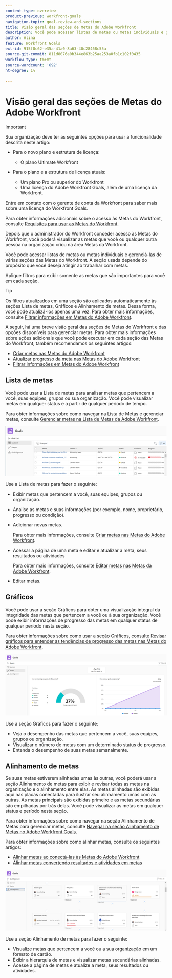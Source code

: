 ```yaml
---
content-type: overview
product-previous: workfront-goals
navigation-topic: goal-review-and-sections
title: Visão geral das seções de Metas do Adobe Workfront
description: Você pode acessar listas de metas ou metas individuais e gerenciá-las de várias seções das Metas do Adobe Workfront. A seção usada depende do propósito que você deseja atingir ao trabalhar com metas.
author: Alina
feature: Workfront Goals
exl-id: 915f8c62-e35a-41a0-8a63-40c28468c55a
source-git-commit: 811d8076a0b344e863b25aa253a0fb1c102f0435
workflow-type: tm+mt
source-wordcount: '692'
ht-degree: 1%

---
```


# Visão geral das seções de Metas do Adobe Workfront

>[!IMPORTANT]
>
>Sua organização deve ter as seguintes opções para usar a funcionalidade descrita neste artigo:
>
>* Para o novo plano e estrutura de licença:
>
>   * O plano Ultimate Workfront
>    
>* Para o plano e a estrutura de licença atuais:
>
>   * Um plano Pro ou superior do Workfront
>   * Uma licença do Adobe Workfront Goals, além de uma licença da Workfront.
>
>Entre em contato com o gerente de conta da Workfront para saber mais sobre uma licença do Workfront Goals.
> 
>Para obter informações adicionais sobre o acesso às Metas do Workfront, consulte [Requisitos para usar as Metas do Workfront](/help/quicksilver/workfront-goals/goal-management/access-needed-for-wf-goals.md).

Depois que o administrador do Workfront conceder acesso às Metas do Workfront, você poderá visualizar as metas que você ou qualquer outra pessoa na organização criou na área Metas da Workfront.

Você pode acessar listas de metas ou metas individuais e gerenciá-las de várias seções das Metas do Workfront. A seção usada depende do propósito que você deseja atingir ao trabalhar com metas.

Aplique filtros para exibir somente as metas que são importantes para você em cada seção.

>[!TIP]
>
>Os filtros atualizados em uma seção são aplicados automaticamente às seções Lista de metas, Gráficos e Alinhamento de metas. Dessa forma, você pode atualizá-los apenas uma vez. Para obter mais informações, consulte [Filtrar informações em Metas do Adobe Workfront](../../workfront-goals/goal-management/filter-information-wf-goals.md).

A seguir, há uma breve visão geral das seções de Metas do Workfront e das opções disponíveis para gerenciar metas. Para obter mais informações sobre ações adicionais que você pode executar em cada seção das Metas do Workfront, também recomendamos os seguintes artigos:

* [Criar metas nas Metas do Adobe Workfront](../../workfront-goals/goal-management/create-goals.md)
* [Atualizar progresso da meta nas Metas do Adobe Workfront](../../workfront-goals/goal-review-and-workfront-goals-sections/check-in-goals.md)
* [Filtrar informações em Metas do Adobe Workfront](../../workfront-goals/goal-management/filter-information-wf-goals.md)


## Lista de metas

Você pode usar a Lista de metas para analisar metas que pertencem a você, suas equipes, grupos ou sua organização. Você pode visualizar metas em qualquer status e a partir de qualquer período de tempo.

Para obter informações sobre como navegar na Lista de Metas e gerenciar metas, consulte [Gerenciar metas na Lista de Metas da Adobe Workfront](../../workfront-goals/goal-review-and-workfront-goals-sections/manage-goals-in-goal-list.md).

![](assets/goal-list-unshimmed.png)

Use a Lista de metas para fazer o seguinte:

* Exibir metas que pertencem a você, suas equipes, grupos ou organização.
* Analise as metas e suas informações (por exemplo, nome, proprietário, progresso ou condição).
* Adicionar novas metas.

  Para obter mais informações, consulte [Criar metas nas Metas do Adobe Workfront](../../workfront-goals/goal-management/create-goals.md).

* Acessar a página de uma meta e editar e atualizar a meta, seus resultados ou atividades

  Para obter mais informações, consulte [Editar metas nas Metas da Adobe Workfront](../../workfront-goals/goal-management/edit-goals.md).

* Editar metas.

## Gráficos

Você pode usar a seção Gráficos para obter uma visualização integral da integridade das metas que pertencem a você ou à sua organização. Você pode exibir informações de progresso das metas em qualquer status de qualquer período nesta seção.

Para obter informações sobre como usar a seção Gráficos, consulte [Revisar gráficos para entender as tendências de progresso das metas nas Metas do Adobe Workfront](../../workfront-goals/goal-review-and-workfront-goals-sections/review-goal-graphs.md).

![](assets/graphs-section-unshimmed.png)

Use a seção Gráficos para fazer o seguinte:

* Veja o desempenho das metas que pertencem a você, suas equipes, grupos ou organização.
* Visualizar o número de metas com um determinado status de progresso.
* Entenda o desempenho de suas metas semanalmente.

## Alinhamento de metas

Se suas metas estiverem alinhadas umas às outras, você poderá usar a seção Alinhamento de metas para exibir e revisar todas as metas na organização e o alinhamento entre elas. As metas alinhadas são exibidas aqui nas placas conectadas para ilustrar seu alinhamento umas com as outras. As metas principais são exibidas primeiro e as metas secundárias são empilhadas por trás delas. Você pode visualizar as metas em qualquer status e período nesta seção.

Para obter informações sobre como navegar na seção Alinhamento de Metas para gerenciar metas, consulte [Navegar na seção Alinhamento de Metas no Adobe Workfront Goals](../../workfront-goals/goal-alignment/navigate-goal-alignment-chart.md).

Para obter informações sobre como alinhar metas, consulte os seguintes artigos:

* [Alinhar metas ao conectá-las às Metas do Adobe Workfront](../../workfront-goals/goal-alignment/align-goals-by-connecting-them.md)
* [Alinhar metas convertendo resultados e atividades em metas](../../workfront-goals/goal-alignment/align-goals-by-converting-results-activities.md)

![](assets/goal-alignment-section-unshimmed.png)

Use a seção Alinhamento de metas para fazer o seguinte:

* Visualize metas que pertencem a você ou a sua organização em um formato de cartão.
* Exibir a hierarquia de metas e visualizar metas secundárias alinhadas.
* Acesse a página de metas e atualize a meta, seus resultados ou atividades.

<!--
## Pulse

<span class="preview"> The Pulse section has been removed from the Preview environment and will be removed from Workfront Goals with the 23.1 release. Use the Goal List area to review goals that you or your teams are responsible for.</span> 

You can use the Pulse section to review and request updates to goals that might influence the progress of your goals. These could be your own goals, or goals that belong to your teams, groups, or your organization. You can view goals in any status and from any time period in this section.

>[!TIP]
>
>Only goals that have been checked in on at least once display in the Pulse section.

For information about reviewing goals using the Pulse section, see [Review goals in the Adobe Workfront Goals Pulse section](../../workfront-goals/goal-review-and-workfront-goals-sections/review-goals-in-pulse.md).

![](assets/pulse-section-350x141.png)

Use the Pulse section to do the following:

* View goals that belong to your teams, groups, or organization. 
* Review goal progress and updates, including aligned goals, their results, and activities. 
* Make or ask for updates to a goal by adding a comment. 
* Access the Goal Details panel and edit and update the goal, its results, or activities.
* Add new goals. 
* Check in on goals.

  >[!TIP]
  >
  >Clicking Check in opens the Check-in section in the left panel.

## Check-in

<span class="preview"> The Check-in section has been removed from the Preview environment and will be removed from Workfront Goals with the 23.1 release. Use the Goal List area to review goals that you or your teams are responsible for.</span>

You must have access to Edit Goals in your access level before you can access the Check- in section. For information about granting access to Goals, see  [Grant access to Adobe Workfront Goals](../../administration-and-setup/add-users/configure-and-grant-access/grant-access-goals.md).

You can use the Check-in section to update active goals and any results and activities that you are the owner of. You can primarily view only goals in an Active status in this section. Children goals aligned to active parents also display in the Check-in section, regardless of their status.

>[!IMPORTANT]
>
>* A goal displays in the Check-in section only if it is assigned to you or if it has a result or activity that is assigned to you. 
>* If a goal assigned to you is the child goal of a parent that is not assigned to you and your goal (the child goal) is closed, inactive, or a draft, the parent goal does not display in your Check-in section. 
>

For information about managing goals in the Goal List, see [Manage goals in the Goal List of Adobe Workfront Goals](../../workfront-goals/goal-review-and-workfront-goals-sections/manage-goals-in-goal-list.md).

![](assets/check-in-section-350x143.png)

Use the Check-in section to do the following:

* Review goal progress and updates, including aligned goals, their results, and activities. 
* Update the progress on the results and activities that are assigned to you. For information about updating goals by checking in on them, see [Update goal progress in Adobe Workfront Goals](../../workfront-goals/goal-review-and-workfront-goals-sections/check-in-goals.md).

  >[!IMPORTANT]
  >
  >You can check in only on the results and activities assigned to you in the Check-in section, and not those that are assigned to other entities.

* Add a comment to a goal, then click Post to make or ask for updates to a goal. 
* Access the Goal Details panel and edit and update the goal, its results, or activities.
* Add new goals.
-->
